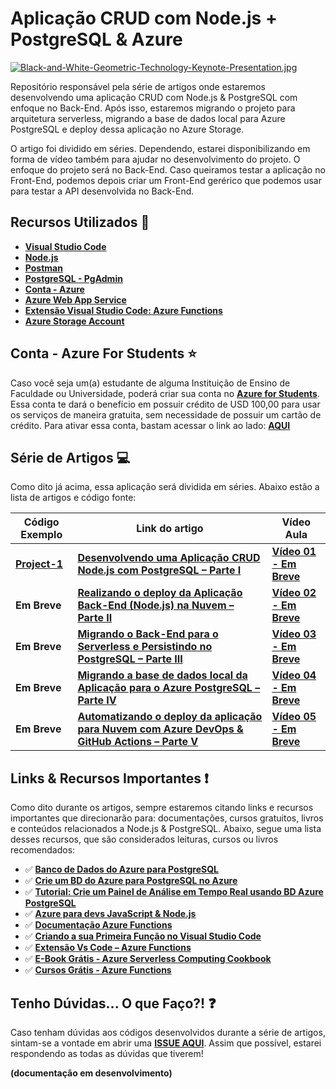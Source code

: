 # Aplicação CRUD com Node.js + PostgreSQL & Azure

[![Black-and-White-Geometric-Technology-Keynote-Presentation.jpg](https://i.postimg.cc/15jcD6hW/Black-and-White-Geometric-Technology-Keynote-Presentation.jpg)](https://postimg.cc/1fDqQ8z6)

Repositório responsável pela série de artigos onde estaremos desenvolvendo uma aplicação CRUD com Node.js & PostgreSQL com enfoque no Back-End. Após isso, estaremos migrando o projeto para arquitetura serverless, migrando a base de dados local para Azure PostgreSQL e deploy dessa aplicação no Azure Storage.

O artigo foi dividido em séries. Dependendo, estarei disponibilizando em forma de vídeo também para ajudar no desenvolvimento do projeto. O enfoque do projeto será no Back-End. 
Caso queiramos testar a aplicação no Front-End, podemos depois criar um Front-End gerérico que podemos usar para testar a API desenvolvida no Back-End.

## Recursos Utilizados 🚀

* **[Visual Studio Code](https://code.visualstudio.com/?WT.mc_id=nodejs_postgresql_azure-github-gllemos)**
* **[Node.js](https://nodejs.org/en/)**
* **[Postman](https://www.getpostman.com/)**
* **[PostgreSQL - PgAdmin](https://www.postgresql.org/download/)**
* **[Conta - Azure](https://azure.microsoft.com/pt-br/?WT.mc_id=nodejs_postgresql_azure-github-gllemos)**
* **[Azure Web App Service](https://azure.microsoft.com/services/app-service/?WT.mc_id=nodejs_postgresql_azure-github-gllemos)**
* **[Extensão Visual Studio Code: Azure Functions](https://marketplace.visualstudio.com/items?itemName=ms-azuretools.vscode-azurefunctions&WT.mc_id=nodejs_postgresql_azure-github-gllemos)**
* **[Azure Storage Account](https://azure.microsoft.com/pt-br/services/storage/?WT.mc_id=nodejs_postgresql_azure-github-gllemos)**

## Conta - Azure For Students ⭐️

Caso você seja um(a) estudante de alguma Instituição de Ensino de Faculdade ou Universidade, poderá criar sua conta no **[Azure for Students](https://azure.microsoft.com/pt-br/free/students/?WT.mc_id=nodejs_postgresql_azure-github-gllemos)**. Essa conta te dará o benefício em possuir crédito de USD 100,00 para usar os serviços de maneira gratuita, sem necessidade de possuir um cartão de crédito. Para ativar essa conta, bastam acessar o link ao lado: **[AQUI](https://azure.microsoft.com/pt-br/free/students/?WT.mc_id=nodejs_postgresql_azure-github-gllemos)**

## Série de Artigos 💻

Como dito já acima, essa aplicação será dividida em séries. Abaixo estão a lista de artigos e código fonte:

| Código Exemplo | Link do artigo | Vídeo Aula |
|---|---|---|
| **[Project-1](project-1/README.md)** | **[Desenvolvendo uma Aplicação CRUD Node.js com PostgreSQL – Parte I](project-1/README.md)** | **[Vídeo 01 - Em Breve]()** |
| **Em Breve**  | **[Realizando o deploy da Aplicação Back-End (Node.js) na Nuvem – Parte II]()** | **[Vídeo 02 - Em Breve]()** |
| **Em Breve**  | **[Migrando o Back-End para o Serverless e Persistindo no PostgreSQL – Parte III]()** | **[Vídeo 03 - Em Breve]()** |
| **Em Breve** | **[Migrando a base de dados local da Aplicação para o Azure PostgreSQL – Parte IV]()** | **[Vídeo 04 - Em Breve]()** |
| **Em Breve** | **[Automatizando o deploy da aplicação para Nuvem com Azure DevOps & GitHub Actions – Parte V]()** | **[Vídeo 05 - Em Breve]()** |

## Links & Recursos Importantes ❗️

Como dito durante os artigos, sempre estaremos citando links e recursos importantes que direcionarão para: documentações, cursos gratuitos, livros e conteúdos relacionados a Node.js & PostgreSQL. Abaixo, segue uma lista desses recursos, que são considerados leituras, cursos ou livros recomendados:

- ✅ **[Banco de Dados do Azure para PostgreSQL](https://docs.microsoft.com/azure/postgresql/?WT.mc_id=nodejs_postgresql_azure-github-gllemos)**
- ✅ **[Crie um BD do Azure para PostgreSQL no Azure](https://docs.microsoft.com/azure/postgresql/quickstart-create-server-database-portal?WT.mc_id=nodejs_postgresql_azure-github-gllemos)**
- ✅ **[Tutorial: Crie um Painel de Análise em Tempo Real usando BD Azure PostgreSQL](https://docs.microsoft.com/azure/postgresql/tutorial-design-database-hyperscale-realtime?WT.mc_id=nodejs_postgresql_azure-github-gllemos)**
- ✅ **[Azure para devs JavaScript & Node.js](https://docs.microsoft.com/pt-br/javascript/azure/?WT.mc_id=nodejs_postgresql_azure-github-gllemos&view=azure-node-latest)**
- ✅ **[Documentação Azure Functions](https://docs.microsoft.com/pt-br/azure/azure-functions/?WT.mc_id=nodejs_postgresql_azure-github-gllemos)**
- ✅ **[Criando a sua Primeira Função no Visual Studio Code](https://docs.microsoft.com/pt-br/azure/azure-functions/functions-create-first-function-vs-code?WT.mc_id=nodejs_postgresql_azure-github-gllemos)**
- ✅ **[Extensão Vs Code – Azure Functions](https://marketplace.visualstudio.com/items?itemName=ms-azuretools.vscode-azurefunctions&WT.mc_id=nodejs_postgresql_azure-github-gllemos)**
- ✅ **[E-Book Grátis - Azure Serverless Computing Cookbook](https://azure.microsoft.com/pt-br/resources/azure-serverless-computing-cookbook/?WT.mc_id=nodejs_postgresql_azure-github-gllemos)**
- ✅ **[Cursos Grátis - Azure Functions](https://docs.microsoft.com/pt-br/learn/paths/create-serverless-applications/?WT.mc_id=nodejs_postgresql_azure-github-gllemos)**

## Tenho Dúvidas... O que Faço?! ❓

Caso tenham dúvidas aos códigos desenvolvidos durante a série de artigos, sintam-se a vontade em abrir uma **[ISSUE AQUI](https://github.com/glaucia86/nodejs-postgresql-azure/issues)**. Assim que possível, estarei respondendo as todas as dúvidas que tiverem!

**(documentação em desenvolvimento)**
